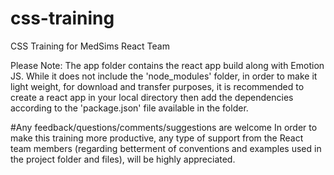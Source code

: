 # css-training
CSS Training for MedSims React Team


Please Note: The app folder contains the react app build along with Emotion JS. While it does not include the 'node_modules' folder, in order to make it light weight, for download and transfer purposes, it is recommended to create a react app in your local directory then add the dependencies according to the 'package.json' file available in the folder.


#Any feedback/questions/comments/suggestions are welcome
In order to make this training more productive, any type of support from the React team members (regarding betterment of conventions and examples used in the project folder and files), will be highly appreciated.
